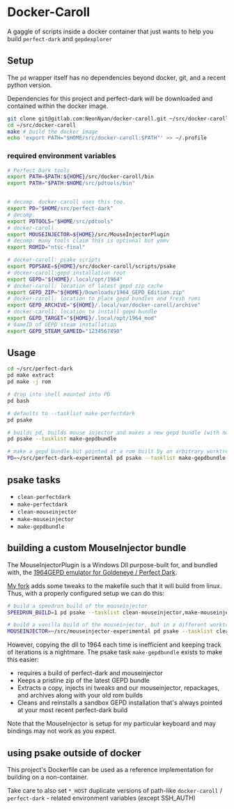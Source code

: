 # Docker-Caroll
A gaggle of scripts inside a docker container that just wants to help you build `perfect-dark` and `gepdexplorer`

## Setup

The `pd` wrapper itself has no dependencies beyond docker, git, and a recent python version.

Dependencies for this project and perfect-dark will be downloaded and contained within the docker image.

``` bash
git clone git@gitlab.com:NeonNyan/docker-caroll.git ~/src/docker-caroll
cd ~/src/docker-caroll
make # build the docker image
echo 'export PATH="$HOME/src/docker-caroll:$PATH"' >> ~/.profile

```
### required environment variables

``` bash
# Perfect Dark tools
export PATH=$PATH:${HOME}/src/docker-caroll/bin
export PATH="$PATH:$HOME/src/pdtools/bin"


# decomp. docker-caroll uses this too.
export PD="$HOME/src/perfect-dark"
# decomp.
export PDTOOLS="$HOME/src/pdtools"
# docker-caroll
export MOUSEINJECTOR=${HOME}/src/MouseInjectorPlugin
# decomp: many tools claim this is optional but ymmv
export ROMID="ntsc-final"

# docker-caroll: psake scripts
export PDPSAKE=${HOME}/src/docker-caroll/scripts/psake
# docker-caroll:gepd installation root
export GEPD="${HOME}/.local/opt/1964"
# docker-caroll: location of latest gepd zip cache
export GEPD_ZIP="${HOME}/Downloads/1964_GEPD_Edition.zip"
# docker-caroll: location to place gepd bundles and fresh roms
export GEPD_ARCHIVE="${HOME}/.local/var/docker-caroll/archive"
# docker-caroll: location to install gepd bundle
export GEPD_TARGET="${HOME}/.local/opt/1964_mod"
# GameID of GEPD steam installation
export GEPD_STEAM_GAMEID="1234567890"
```

## Usage

``` bash
cd ~/src/perfect-dark
pd make extract
pd make -j rom

# drop into shell mounted into PD
pd bash

# defaults to --tasklist make-perfectdark
pd psake

# builds pd, builds mouse injector and makes a new gepd bundle (with no rom in archive)
pd psake --tasklist make-gepdbundle

# make a gepd bundle but pointed at a rom built by an arbitrary worktree
PD=~/src/perfect-dark-experimental pd psake --tasklist make-gepdbundle
```

## psake tasks

- `clean-perfectdark`
- `make-perfectdark`
- `clean-mouseinjector`
- `make-mouseinjector`
- `make-gepdbundle`



## building a custom MouseInjector bundle

The MouseInjectorPlugin is a Windows Dll purpose-built for, and bundled with, the [1964GEPD emulator for Goldeneye / Perfect Dark](https://github.com/Graslu/1964GEPD).

[My fork](https://gitlab.com/NeonNyan/mouseinjectorplugin) adds some tweaks to the makefile such that it will build from linux. Thus, with a properly configured setup we can do this:

``` bash
# build a speedrun build of the mouseinjector
SPEEDRUN_BUILD=1 pd psake --tasklist clean-mouseinjector,make-mouseinjector

# build a vanilla build of the mouseinjector, but in a different worktree
MOUSEINJECTOR=~/src/mouseinjector-experimental pd psake --tasklist clean-mouseinjector,make-mouseinjector
```

However, copying the dll to 1964 each time is inefficient and keeping track of iterations is a nightmare. The psake task `make-gepdbundle` exists to make this easier:
- requires a build of perfect-dark and mouseinjector
- Keeps a pristine zip of the latest GEPD bundle
- Extracts a copy, injects ini tweaks and our mouseinjector, repackages, and archives along with your old rom builds
- Cleans and reinstalls a sandbox GEPD installation that's always pointed at your most recent perfect-dark build

Note that the MouseInjector is setup for my particular keyboard and may bindings may not work as you expect.

## using psake outside of docker
This project's Dockerfile can be used as a reference implementation for building on a non-container.

Take care to also set `*_HOST` duplicate versions of path-like `docker-caroll` / `perfect-dark` - related environment variables (except SSH_AUTH)
